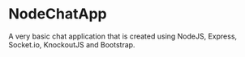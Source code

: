 NodeChatApp
===========

A very basic chat application that is created using NodeJS, Express, Socket.io, KnockoutJS and Bootstrap.